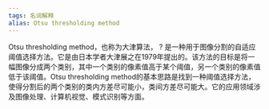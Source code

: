 ```yaml
---
tags: 名词解释
alias: Otsu thresholding method
---
```


Otsu thresholding method，也称为大津算法，
?
是一种用于图像分割的自适应阈值选择方法。它是由日本学者大津展之在1979年提出的。该方法的目标是将一幅图像分成两个类别，其中一个类别的像素值高于某个阈值，另一个类别的像素值低于该阈值。Otsu thresholding method的基本思路是找到一种阈值选择方法，使得分割后的两个类别的类内方差尽可能小，类间方差尽可能大。它的应用领域涉及图像处理、计算机视觉、模式识别等方面。
<!--SR:!2023-05-19,4,210-->